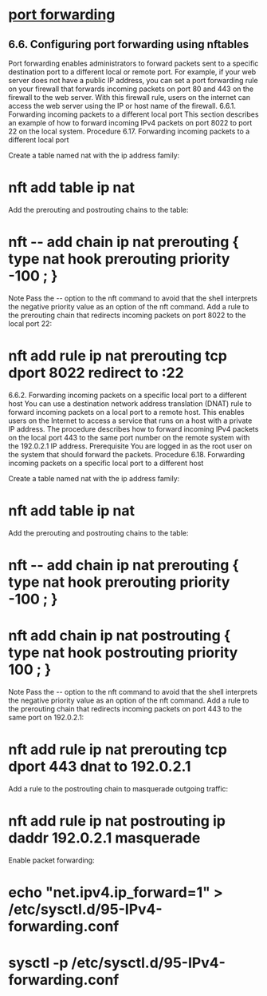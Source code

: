 # **[port forwarding](https://access.redhat.com/documentation/en-us/red_hat_enterprise_linux/7/html/security_guide/sec-configuring_port_forwarding_using_nftables#sec-Forwarding_incoming_packets_on_a_specific_local_port_to_a_different_host)**

## 6.6. Configuring port forwarding using nftables

Port forwarding enables administrators to forward packets sent to a specific destination port to a different local or remote port.
For example, if your web server does not have a public IP address, you can set a port forwarding rule on your firewall that forwards incoming packets on port 80 and 443 on the firewall to the web server. With this firewall rule, users on the internet can access the web server using the IP or host name of the firewall.
6.6.1. Forwarding incoming packets to a different local port
This section describes an example of how to forward incoming IPv4 packets on port 8022 to port 22 on the local system.
Procedure 6.17. Forwarding incoming packets to a different local port

Create a table named nat with the ip address family:

# nft add table ip nat

Add the prerouting and postrouting chains to the table:

# nft -- add chain ip nat prerouting { type nat hook prerouting priority -100 \; }

Note
Pass the -- option to the nft command to avoid that the shell interprets the negative priority value as an option of the nft command.
Add a rule to the prerouting chain that redirects incoming packets on port 8022 to the local port 22:

# nft add rule ip nat prerouting tcp dport 8022 redirect to :22

6.6.2. Forwarding incoming packets on a specific local port to a different host
You can use a destination network address translation (DNAT) rule to forward incoming packets on a local port to a remote host. This enables users on the Internet to access a service that runs on a host with a private IP address.
The procedure describes how to forward incoming IPv4 packets on the local port 443 to the same port number on the remote system with the 192.0.2.1 IP address.
Prerequisite
You are logged in as the root user on the system that should forward the packets.
Procedure 6.18. Forwarding incoming packets on a specific local port to a different host

Create a table named nat with the ip address family:

# nft add table ip nat

Add the prerouting and postrouting chains to the table:

# nft -- add chain ip nat prerouting { type nat hook prerouting priority -100 \; }

# nft add chain ip nat postrouting { type nat hook postrouting priority 100 \; }

Note
Pass the -- option to the nft command to avoid that the shell interprets the negative priority value as an option of the nft command.
Add a rule to the prerouting chain that redirects incoming packets on port 443 to the same port on 192.0.2.1:

# nft add rule ip nat prerouting tcp dport 443 dnat to 192.0.2.1

Add a rule to the postrouting chain to masquerade outgoing traffic:

# nft add rule ip nat postrouting ip daddr 192.0.2.1 masquerade

Enable packet forwarding:

# echo "net.ipv4.ip_forward=1" > /etc/sysctl.d/95-IPv4-forwarding.conf

# sysctl -p /etc/sysctl.d/95-IPv4-forwarding.conf
